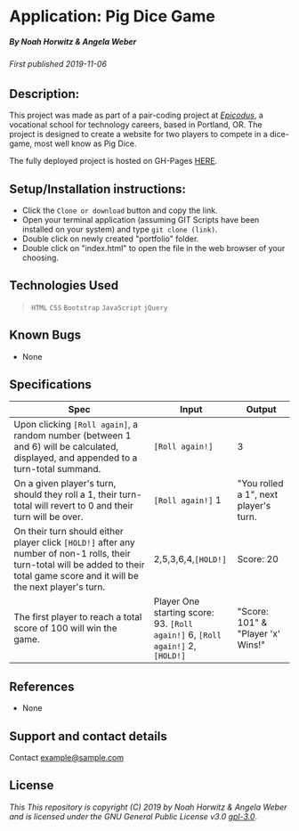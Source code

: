 # Application: **Pig Dice Game**

##### By Noah Horwitz & Angela Weber

###### _First published 2019-11-06_

## Description:
This project was made as part of a pair-coding project at _[Epicodus](http://www.epicodus.com)_, a vocational school for technology careers, based in Portland, OR. The project is designed to create a website for two players to compete in a dice-game, most well know as Pig Dice.

The fully deployed project is hosted on GH-Pages [HERE](https://nhhor.github.io/pig-dice-refactor).

## Setup/Installation instructions:
* Click the `Clone or download` button and copy the link.
* Open your terminal application (assuming GIT Scripts have been installed on your system) and type `git clone (link)`.
* Double click on newly created "portfolio" folder.
* Double click on "index.html" to open the file in the web browser of your choosing.

## Technologies Used
> `HTML`
> `CSS`
> `Bootstrap`
> `JavaScript`
> `jQuery`

## Known Bugs
* None

## Specifications

|Spec|Input|Output|
|-|-|-|
|Upon clicking `[Roll again]`, a random number (between 1 and 6) will be calculated, displayed, and appended to a turn-total summand.|`[Roll again!]`|3|
|On a given player's turn, should they roll a 1, their turn-total will revert to 0 and their turn will be over.|`[Roll again!]` 1|"You rolled a 1", next player's turn.|
|On their turn should either player click `[HOLD!]` after any number of non-1 rolls, their turn-total will be added to their total game score and it will be the next player's turn.|2,5,3,6,4,`[HOLD!]`|Score: 20|
|The first player to reach a total score of 100 will win the game.|Player One starting score: 93. `[Roll again!]` 6, `[Roll again!]` 2, `[HOLD!]`|"Score: 101" & "Player 'x' Wins!"|



## References
* None

## Support and contact details
Contact [example@sample.com](mailto:example@sample.com)

## License
_This This repository is copyright (C) 2019 by Noah Horwitz & Angela Weber and is licensed under the GNU General Public License v3.0 [gpl-3.0](https://www.gnu.org/licenses/gpl-3.0.en.html)_.
